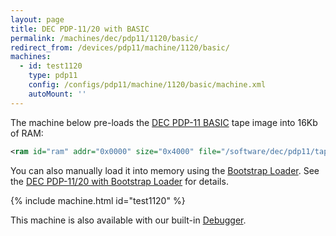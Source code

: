 ```yaml
---
layout: page
title: DEC PDP-11/20 with BASIC
permalink: /machines/dec/pdp11/1120/basic/
redirect_from: /devices/pdp11/machine/1120/basic/
machines:
  - id: test1120
    type: pdp11
    config: /configs/pdp11/machine/1120/basic/machine.xml
    autoMount: ''
---
```


The machine below pre-loads the [DEC PDP-11 BASIC](/software/dec/pdp11/tapes/basic/) tape image into 16Kb of RAM:

```xml
<ram id="ram" addr="0x0000" size="0x4000" file="/software/dec/pdp11/tapes/basic/DEC-11-AJPB-PB.json"/>
```

You can also manually load it into memory using the [Bootstrap Loader](/software/dec/pdp11/boot/bootstrap/).
See the [DEC PDP-11/20 with Bootstrap Loader](/machines/pdp11/1120/bootstrap/) for details.

{% include machine.html id="test1120" %}

This machine is also available with our built-in [Debugger](debugger/).

